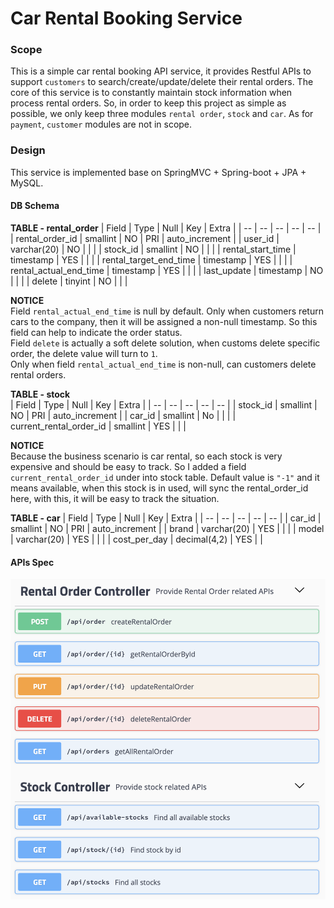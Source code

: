 
# Car Rental Booking Service

### Scope

This is a simple car rental booking API service, it provides Restful APIs to support `customers` to search/create/update/delete their rental orders. 
The core of this service is to constantly maintain stock information when process rental orders. So, in order to keep this project as simple as possible, 
we only keep three modules `rental order`, `stock` and `car`. As for `payment`, `customer` modules are not in scope. 

### Design

This service is implemented base on SpringMVC + Spring-boot + JPA + MySQL.
 
#### DB Schema

**TABLE - rental_order**
| Field | Type | Null | Key | Extra |
| -- | -- | -- | -- | -- |
| rental_order_id | smallint | NO | PRI | auto_increment |
| user_id | varchar(20) | NO |  |  |
| stock_id | smallint | NO | | |
| rental_start_time | timestamp | YES | | |
| rental_target_end_time | timestamp | YES | | |
| rental_actual_end_time | timestamp | YES | | |
| last_update | timestamp | NO | | |
| delete | tinyint | NO | | |

**NOTICE**  
Field `rental_actual_end_time` is null by default. Only when customers return cars to the company, then it will be assigned a non-null timestamp. So this field can help to indicate the order status.  
Field `delete` is actually a soft delete solution, when customs delete specific order, the delete value will turn to `1`.  
Only when field `rental_actual_end_time` is non-null, can customers delete rental orders.

**TABLE - stock**  
| Field | Type | Null | Key | Extra |
| -- | -- | -- | -- | -- |
| stock_id | smallint | NO | PRI | auto_increment |
| car_id | smallint | No | | |
| current_rental_order_id | smallint | YES | | |

**NOTICE**  
Because the business scenario is car rental, so each stock is very expensive and should be easy to track. So I added a field `current_rental_order_id` under into stock table. Default value is `"-1"` and it means available, when this stock is in used, will sync the rental_order_id here, with this, it will be easy to track the situation.

**TABLE - car**
| Field | Type | Null | Key | Extra | 
| -- | -- | -- | -- | -- | 
| car_id | smallint | NO | PRI | auto_increment |
| brand | varchar(20) | YES | | |
| model | varchar(20) | YES | | |
| cost_per_day | decimal(4,2) | YES | |

#### APIs Spec

![api-spec.png](/docs/api-specs.png)


#### 

